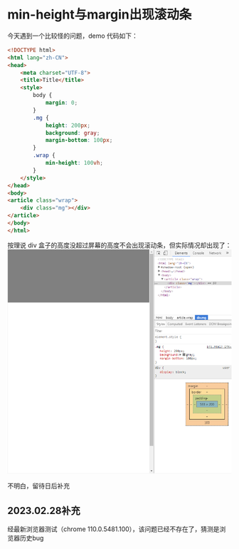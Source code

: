 # min-height与margin出现滚动条

今天遇到一个比较怪的问题，demo 代码如下：
```html
<!DOCTYPE html>
<html lang="zh-CN">
<head>
    <meta charset="UTF-8">
    <title>Title</title>
    <style>
        body {
            margin: 0;
        }
        .mg {
            height: 200px;
            background: gray;
            margin-bottom: 100px;
        }
        .wrap {
            min-height: 100vh;
        }
    </style>
</head>
<body>
<article class="wrap">
    <div class="mg"></div>
</article>
</body>
</html>
```
按理说 div 盒子的高度没超过屏幕的高度不会出现滚动条，但实际情况却出现了：
![Alt text](./img/scroll.png "页面截图")

不明白，留待日后补充

## 2023.02.28补充

经最新浏览器测试（chrome 110.0.5481.100），该问题已经不存在了，猜测是浏览器历史bug
